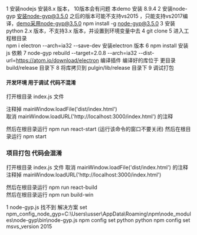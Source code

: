 1 安装nodejs 安装8.x 版本， 10版本会有问题  本demo 安装 8.9.4
2 安装node-gyp 安装node-gyp@3.5.0 之后的版本可能不支持vs2015 ，只能支持vs2017编译，demo采用node-gyp@3.5.0
npm install -g node-gyp@3.5.0
3 安装python 2.x 版本，不支持3.x 版本，并设置到环境变量中去
4 git clone 
5 进入工程根目录  
npm i electron --arch=ia32 --save-dev   安装electron 版本
6 npm install 安装js 依赖
7 node-gyp rebuild --target=2.0.8 --arch=ia32 --dist-url=https://atom.io/download/electron 编译插件
编译好的库位于 更目录 build/release 目录下
8 将库拷贝到 pulgin/lib/release 目录下
9 调试打包

#### 开发环境  用于调试 代码不混淆
打开根目录 index.js 文件

注释掉 mainWindow.loadFile('dist/index.html')  
取消 mainWindow.loadURL('http://localhost:3000/index.html') 的注释

然后在根目录运行 npm run react-start  (运行该命令的窗口不要关闭)
然后在根目录运行 npm start 

### 项目打包   代码会混淆
打开根目录 index.js 文件
取消 mainWindow.loadFile('dist/index.html') 的注释
注释掉 mainWindow.loadURL('http://localhost:3000/index.html')

然后在根目录运行 npm run react-build    
然后在根目录运行 npm run build-win


1 node-gyp.js 找不到 解决方案
	set npm_config_node_gyp=C:\Users\usser\AppData\Roaming\npm\node_modules\node-gyp\bin\node-gyp.js
	npm config set python python
	npm config set msvs_version 2015

  